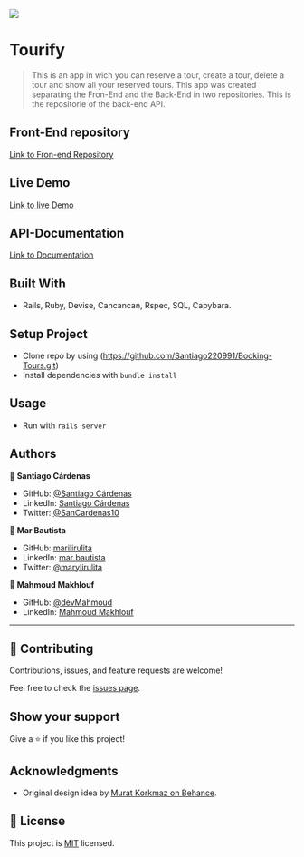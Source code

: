 ![](https://img.shields.io/badge/Microverse-blueviolet)

# Tourify

> This is an app in wich you can reserve a tour, create a tour, delete a tour and show all your reserved tours. This app was created separating the Fron-End and the Back-End in two repositories. This is the repositorie of the back-end API.

## Front-End repository

[Link to Fron-end Repository](https://github.com/Santiago220991/Booking-Tours-Front-End)

## Live Demo

[Link to live Demo](https://tourify-app.netlify.app)

## API-Documentation

[Link to Documentation](https://tourify-app.herokuapp.com/api-docs/index.html)

## Built With

- Rails, Ruby, Devise, Cancancan, Rspec, SQL, Capybara.

## Setup Project
- Clone repo by using (https://github.com/Santiago220991/Booking-Tours.git)
- Install dependencies with `bundle install`

## Usage
- Run with `rails server`

## Authors

👤 **Santiago Cárdenas**

- GitHub: [@Santiago Cárdenas](https://github.com/Santiago220991)
- LinkedIn: [Santiago Cárdenas](https://www.linkedin.com/in/alexandersantiagocardenas/)
- Twitter: [@SanCardenas10](https://twitter.com/SanCardenas10)


👤 **Mar Bautista**

- GitHub: [marilirulita](https://github.com/marilirulita)
- LinkedIn: [mar bautista](https://www.linkedin.com/in/marbautista/)
- Twitter: [@marylirulita](https://twitter.com/marylirulita)

👤 **Mahmoud Makhlouf**

- GitHub: [@devMahmoud](https://github.com/devMahmoud)
- LinkedIn: [Mahmoud Makhlouf](https://www.linkedin.com/in/mahmoud-abdelkader-makhlouf/)

---

## 🤝 Contributing

Contributions, issues, and feature requests are welcome!

Feel free to check the [issues page](https://github.com/Santiago220991/Booking-Tours/issues).

## Show your support

Give a ⭐️ if you like this project!

## Acknowledgments

- Original design idea by [Murat Korkmaz on Behance](https://www.behance.net/gallery/26425031/Vespa-Responsive-Redesign).

## 📝 License

This project is [MIT](./MIT.md) licensed.
